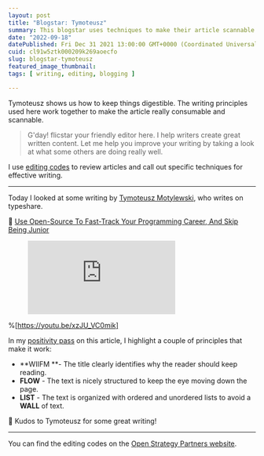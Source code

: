 ```yaml
---
layout: post
title: "Blogstar: Tymoteusz"
summary: This blogstar uses techniques to make their article scannable and consumable.
date: "2022-09-18"
datePublished: Fri Dec 31 2021 13:00:00 GMT+0000 (Coordinated Universal Time)
cuid: cl91w5ztk000209k269aoecfo
slug: blogstar-tymoteusz
featured_image_thumbnail: 
tags: [ writing, editing, blogging ]

---
```


Tymoteusz shows us how to keep things digestible. The writing principles used here work together to make the article really consumable and scannable. 


> G'day! flicstar your friendly editor here. I help writers create great written content. Let me help you improve your writing by taking a look at what some others are doing really well.

I use [editing codes](https://github.com/open-strategy-partners/editing-codes) to review articles and call out specific techniques for effective writing.

---

Today I looked at some writing by [Tymoteusz Motylewski](https://typeshare.co/tmotyl), who writes on typeshare. 

📝 [Use Open-Source To Fast-Track Your Programming Career, And Skip Being Junior](https://typeshare.co/tmotyl/posts/day-9-1-tip-i-would-give-someone-who-wanted-to-get-started-working-in-industry-rstg)

<!-- blank line -->
<figure class="video_container">
  <iframe src="https://www.youtube.com/embed/xzJU_VC0mik" frameborder="0" allowfullscreen="true"> </iframe>
</figure>
<!-- blank line -->

%[https://youtu.be/xzJU_VC0mik]



In my [positivity pass](https://openstrategypartners.com/blog/the-positivity-pass-and-why-we-do-it/) on this article, I highlight a couple of principles that make it work:

- **WIIFM **- The title clearly identifies why the reader should keep reading.
- **FLOW** - The text is nicely structured to keep the eye moving down the page.
- **LIST** - The text is organized with ordered and unordered lists to avoid a **WALL** of text.

🎉 Kudos to Tymoteusz for some great writing! 

---

You can find the editing codes on the [Open Strategy Partners website](https://openstrategypartners.com/resources/the-osp-editing-codes/).